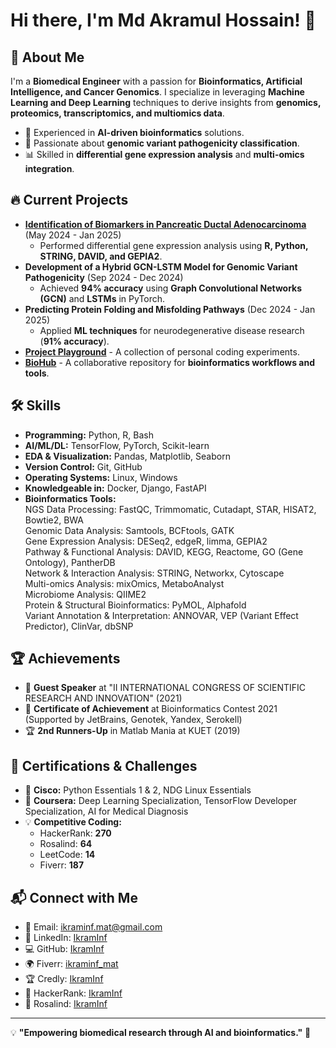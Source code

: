 # Hi there, I'm Md Akramul Hossain! 👋

## 🚀 About Me
I'm a **Biomedical Engineer** with a passion for **Bioinformatics, Artificial Intelligence, and Cancer Genomics**. I specialize in leveraging **Machine Learning and Deep Learning** techniques to derive insights from **genomics, proteomics, transcriptomics, and multiomics data**.

- 🔬 Experienced in **AI-driven bioinformatics** solutions.
- 🧬 Passionate about **genomic variant pathogenicity classification**.
- 📊 Skilled in **differential gene expression analysis** and **multi-omics integration**.

## 🔥 Current Projects
- **[Identification of Biomarkers in Pancreatic Ductal Adenocarcinoma](https://github.com/IkramInf)** (May 2024 - Jan 2025)
  - Performed differential gene expression analysis using **R, Python, STRING, DAVID, and GEPIA2**.
- **Development of a Hybrid GCN-LSTM Model for Genomic Variant Pathogenicity** (Sep 2024 - Dec 2024)
  - Achieved **94% accuracy** using **Graph Convolutional Networks (GCN)** and **LSTMs** in PyTorch.
- **Predicting Protein Folding and Misfolding Pathways** (Dec 2024 - Jan 2025)
  - Applied **ML techniques** for neurodegenerative disease research (**91% accuracy**).
- **[Project Playground](https://github.com/IkramInf/ProjectPlayground)** - A collection of personal coding experiments.
- **[BioHub](https://github.com/IkramInf/BioHub)** - A collaborative repository for **bioinformatics workflows and tools**.

## 🛠️ Skills
- **Programming:** Python, R, Bash  
- **AI/ML/DL:** TensorFlow, PyTorch, Scikit-learn  
- **EDA & Visualization:** Pandas, Matplotlib, Seaborn  
- **Version Control:** Git, GitHub  
- **Operating Systems:** Linux, Windows  
- **Knowledgeable in:** Docker, Django, FastAPI  
- **Bioinformatics Tools:**  
NGS Data Processing: FastQC, Trimmomatic, Cutadapt, STAR, HISAT2, Bowtie2, BWA  
Genomic Data Analysis: Samtools, BCFtools, GATK  
Gene Expression Analysis: DESeq2, edgeR, limma, GEPIA2  
Pathway & Functional Analysis: DAVID, KEGG, Reactome, GO (Gene Ontology), PantherDB  
Network & Interaction Analysis: STRING, Networkx, Cytoscape  
Multi-omics Analysis: mixOmics, MetaboAnalyst  
Microbiome Analysis: QIIME2  
Protein & Structural Bioinformatics: PyMOL, Alphafold  
Variant Annotation & Interpretation: ANNOVAR, VEP (Variant Effect Predictor), ClinVar, dbSNP  

## 🏆 Achievements
- 🎤 **Guest Speaker** at "II INTERNATIONAL CONGRESS OF SCIENTIFIC RESEARCH AND INNOVATION" (2021)
- 🏅 **Certificate of Achievement** at Bioinformatics Contest 2021 (Supported by JetBrains, Genotek, Yandex, Serokell)
- 🏆 **2nd Runners-Up** in Matlab Mania at KUET (2019)

## 📜 Certifications & Challenges
- 📜 **Cisco:** Python Essentials 1 & 2, NDG Linux Essentials
- 📜 **Coursera:** Deep Learning Specialization, TensorFlow Developer Specialization, AI for Medical Diagnosis
- 💡 **Competitive Coding:**
  - HackerRank: **270**
  - Rosalind: **64**
  - LeetCode: **14**
  - Fiverr: **187**

## 📬 Connect with Me
- 📧 Email: [ikraminf.mat@gmail.com](mailto:ikraminf.mat@gmail.com)
- 💼 LinkedIn: [IkramInf](https://linkedin.com/in/ikraminf)
- 💻 GitHub: [IkramInf](https://github.com/IkramInf)
- 🌍 Fiverr: [ikraminf_mat](https://www.fiverr.com/users/ikraminf_mat)
- 🏆 Credly: [IkramInf](https://www.credly.com/users/ikraminf)
- 🏅 HackerRank: [IkramInf](https://www.hackerrank.com/IkramInf)
- 🧬 Rosalind: [IkramInf](https://rosalind.info/users/IkramInf)

---
💡 **"Empowering biomedical research through AI and bioinformatics."** 🚀
